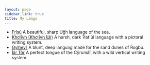 ```yaml
---
layout: page
sidebar_link: true
title: My Langs
---
```


 * [Frísú](frisu)
A beautiful, sharp Uğh language of the sea.
 * [Khơlīvh \(Khơlīvh Ɯr\)](kholivh)
A harsh, dark ʔlat'ûl language with a pictoral writing system.
 * [Gylhevř](gylhevr)
A blunt, deep languag made for the sand dunes of Řogbu.
 * [Îär Tôr](iartor)
A perfect tongue of the Cÿrumâï, with a wild vertical writing system.

